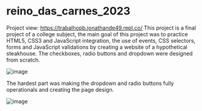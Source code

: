 # reino_das_carnes_2023
Project view: https://trabalhopb.jonathande49.repl.co/
This project is a final project of a college subject, the main goal of this project was to practice HTML5, CSS3 and JavaScript integration, the use of events, CSS selectors, forms and JavaScript validations by creating a website of a hypothetical steakhouse. 
The checkboxes, radio buttons and dropdown were designed from scratch.

![image](https://github.com/johnscottini/reino_das_carnes_2023/assets/48408986/f331c959-4097-4cfb-9ce6-ecf6dd44a4ee)


The hardest part was making the dropdown and radio buttons fully operationals and creating the page design.

![image](https://github.com/johnscottini/reino_das_carnes_2023/assets/48408986/872ddeb1-4ea6-42ac-9d5c-409956504592)
